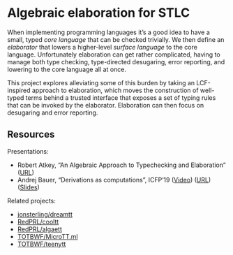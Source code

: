 # Algebraic elaboration for STLC

When implementing programming languages it’s a good idea to have a small, typed
_core language_ that can be checked trivially.
We then define an _elaborator_ that lowers a higher-level _surface language_ to
the core language.
Unfortunately elaboration can get rather complicated, having to manage both
type checking, type-directed desugaring, error reporting, and lowering to the
core language all at once.

This project explores alleviating some of this burden by taking an LCF-inspired
approach to elaboration, which moves the construction of well-typed terms behind
a trusted interface that exposes a set of typing rules that can be invoked by
the elaborator. Elaboration can then focus on desugaring and error reporting.

## Resources

Presentations:

- Robert Atkey, “An Algebraic Approach to Typechecking and Elaboration”
  ([URL](https://bentnib.org/posts/2015-04-19-algebraic-approach-typechecking-and-elaboration.html))
- Andrej Bauer, “Derivations as computations”, ICFP’19
  ([Video](https://www.youtube.com/watch?v=YZqOVsuyQyQ))
  ([URL](https://math.andrej.com/2019/08/21/derivations-as-computations/))
  ([Slides](https://math.andrej.com/wp-content/uploads/2019/08/derivations-as-computations-icfp-2019.pdf))

Related projects:

- [jonsterling/dreamtt](https://github.com/jonsterling/dreamtt/)
- [RedPRL/cooltt](https://github.com/RedPRL/cooltt/)
- [RedPRL/algaett](https://github.com/RedPRL/algaett/)
- [TOTBWF/MicroTT.ml](https://gist.github.com/TOTBWF/9b2c071d2edb1c6596b785656c866fd6)
- [TOTBWF/teenytt](https://github.com/TOTBWF/teenytt)
